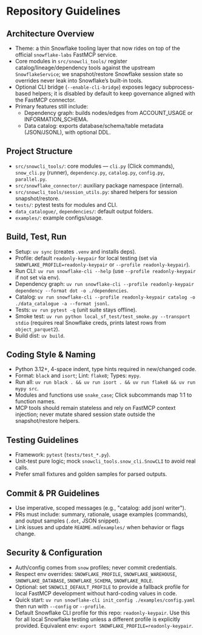 # Repository Guidelines

## Architecture Overview
- Theme: a thin Snowflake tooling layer that now rides on top of the official
  `snowflake-labs` FastMCP service.
- Core modules in `src/snowcli_tools/` register catalog/lineage/dependency tools
  against the upstream `SnowflakeService`; we snapshot/restore Snowflake session
  state so overrides never leak into Snowflake’s built-in tools.
- Optional CLI bridge (`--enable-cli-bridge`) exposes legacy subprocess-based
  helpers; it is disabled by default to keep governance aligned with the
  FastMCP connector.
- Primary features still include:
  - Dependency graph: builds nodes/edges from ACCOUNT_USAGE or INFORMATION_SCHEMA.
  - Data catalog: exports database/schema/table metadata (JSON/JSONL), with optional DDL.

## Project Structure
- `src/snowcli_tools/`: core modules — `cli.py` (Click commands), `snow_cli.py` (runner), `dependency.py`, `catalog.py`, `config.py`, `parallel.py`.
- `src/snowflake_connector/`: auxiliary package namespace (internal).
- `src/snowcli_tools/session_utils.py`: shared helpers for session snapshot/restore.
- `tests/`: pytest tests for modules and CLI.
- `data_catalogue/`, `dependencies/`: default output folders.
- `examples/`: example configs/usage.

## Build, Test, Run
- Setup: `uv sync` (creates `.venv` and installs deps).
- Profile: default `readonly-keypair` for local testing (set via `SNOWFLAKE_PROFILE=readonly-keypair` or `--profile readonly-keypair`).
- Run CLI: `uv run snowflake-cli --help` (use `--profile readonly-keypair` if not set via env).
- Dependency graph: `uv run snowflake-cli --profile readonly-keypair dependency --format dot -o ./dependencies`.
- Catalog: `uv run snowflake-cli --profile readonly-keypair catalog -o ./data_catalogue -a --format jsonl`.
- Tests: `uv run pytest -q` (unit suite stays offline).
- Smoke test: `uv run python local_sf_test/test_smoke.py --transport stdio`
  (requires real Snowflake creds, prints latest rows from `object_parquet2`).
- Build dist: `uv build`.

## Coding Style & Naming
- Python 3.12+, 4-space indent, type hints required in new/changed code.
- Format: `black` and `isort`; Lint: `flake8`; Types: `mypy`.
- Run all: `uv run black . && uv run isort . && uv run flake8 && uv run mypy src`.
- Modules and functions use `snake_case`; Click subcommands map 1:1 to function names.
- MCP tools should remain stateless and rely on FastMCP context injection; never
  mutate shared session state outside the snapshot/restore helpers.

## Testing Guidelines
- Framework: `pytest` (`tests/test_*.py`).
- Unit-test pure logic; mock `snowcli_tools.snow_cli.SnowCLI` to avoid real calls.
- Prefer small fixtures and golden samples for parsed outputs.

## Commit & PR Guidelines
- Use imperative, scoped messages (e.g., "catalog: add jsonl writer").
- PRs must include: summary, rationale, usage examples (commands), and output samples (`.dot`, JSON snippet).
- Link issues and update `README.md`/`examples/` when behavior or flags change.

## Security & Configuration
- Auth/config comes from `snow` profiles; never commit credentials.
- Respect env overrides: `SNOWFLAKE_PROFILE`, `SNOWFLAKE_WAREHOUSE`, `SNOWFLAKE_DATABASE`, `SNOWFLAKE_SCHEMA`, `SNOWFLAKE_ROLE`.
- Optional: set `SNOWCLI_DEFAULT_PROFILE` to provide a fallback profile for
  local FastMCP development without hard-coding values in code.
- Quick start: `uv run snowflake-cli init_config ./examples/config.yaml` then run with `--config` or `--profile`.
- Default Snowflake CLI profile for this repo: `readonly-keypair`. Use this for all local Snowflake testing unless a different profile is explicitly provided. Equivalent env: `export SNOWFLAKE_PROFILE=readonly-keypair`.
